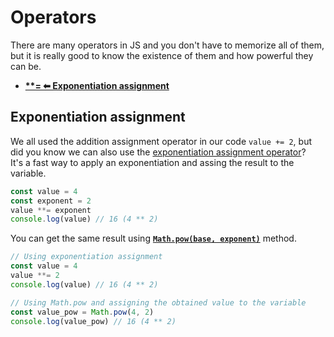 # Operators

There are many operators in JS and you don't have to memorize all of them, but it is really good to know the existence of them and how powerful they can be.  

- [**\*\*=  ⬅ Exponentiation assignment**](#exponentiation-assignment)


## Exponentiation assignment
We all used the addition assignment operator in our code `value += 2`, but did you know we can also use the [exponentiation assignment operator](https://developer.mozilla.org/en-US/docs/Web/JavaScript/Reference/Operators/Exponentiation_assignment)?   
It's a fast way to apply an exponentiation and assing the result to the variable.    
```js
const value = 4
const exponent = 2
value **= exponent
console.log(value) // 16 (4 ** 2) 
```

You can get the same result using [**`Math.pow(base, exponent)`**](https://developer.mozilla.org/en-US/docs/Web/JavaScript/Reference/Global_Objects/Math/pow) method.
```js
// Using exponentiation assignment
const value = 4
value **= 2
console.log(value) // 16 (4 ** 2) 

// Using Math.pow and assigning the obtained value to the variable
const value_pow = Math.pow(4, 2)
console.log(value_pow) // 16 (4 ** 2) 
```